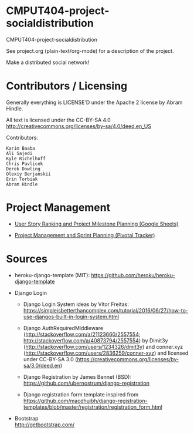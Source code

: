 CMPUT404-project-socialdistribution
===================================

CMPUT404-project-socialdistribution

See project.org (plain-text/org-mode) for a description of the project.

Make a distributed social network!

Contributors / Licensing
========================

Generally everything is LICENSE'D under the Apache 2 license by Abram Hindle.

All text is licensed under the CC-BY-SA 4.0 http://creativecommons.org/licenses/by-sa/4.0/deed.en_US


Contributors:

    Karim Baaba
    Ali Sajedi
    Kyle Richelhoff
    Chris Pavlicek
    Derek Dowling
    Olexiy Berjanskii
    Erin Torbiak
    Abram Hindle

Project Management
==================

* [User Story Ranking and Project Milestone Planning (Google Sheets)](https://docs.google.com/spreadsheets/d/1cJCfzLqsmpnJd4xiAdVyMDdLkoQ1MP6Rk7lP-_9abBI/edit?usp=sharing)

* [Project Management and Sprint Planning (Pivotal Tracker)](https://www.pivotaltracker.com/n/projects/1975357)

Sources
=======

* heroku-django-template (MIT): https://github.com/heroku/heroku-django-template

* Django Login

  * Django Login System ideas by Vitor Freitas:
    https://simpleisbetterthancomplex.com/tutorial/2016/06/27/how-to-use-djangos-built-in-login-system.html

  * Django AuthRequiredMiddleware (http://stackoverflow.com/a/21123660/2557554; 
    http://stackoverflow.com/a/40873794/2557554) by 
    Dimit3y (http://stackoverflow.com/users/1234326/dmit3y) and 
    conner.xyz (http://stackoverflow.com/users/2836259/conner-xyz) and licensed 
    under CC-BY-SA 3.0 (https://creativecommons.org/licenses/by-sa/3.0/deed.en)

  * Django Registration by James Bennet (BSD):
    https://github.com/ubernostrum/django-registration

  * Django registration form template inspired from 
    https://github.com/macdhuibh/django-registration-templates/blob/master/registration/registration_form.html

* Bootstrap  
  http://getbootstrap.com/         

